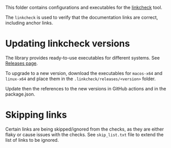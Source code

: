 This folder contains configurations and executables for the [linkcheck](https://github.com/filiph/linkcheck) tool.

The `linkcheck` is used to verify that the documentation links are correct, including anchor links.

# Updating linkcheck versions

The library provides ready-to-use executables for different systems. See [Releases page](https://github.com/filiph/linkcheck/releases).

To upgrade to a new version, download the executables for `macos-x64` and `linux-x64` and place them in the `.linkcheck/releases/<version>` folder.

Update then the references to the new versions in GitHub actions and in the package.json.

# Skipping links

Certain links are being skipped/ignored from the checks, as they are either flaky or cause issues with the checks. See `skip_list.txt` file to extend the list of links to be ignored.
